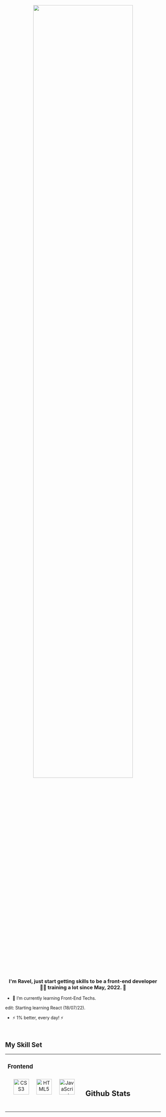 <div align="center">
<img src="https://rishavanand.github.io/static/images/greetings.gif" align="center" style="width: 80%" />
</div>  
  

### <div align="center">I'm Ravel,  just start getting skills to be a front-end developer 👨‍💻 training a lot since May, 2022. 🚀</div>  
  

- 🌱 I’m currently learning Front-End Techs. 

edit: Starting learning React (18/07/22).  
  

- ⚡  1% better, every day! ⚡  
  

<br/>  


## My Skill Set  
<table><tr><td valign="top" width="33%">



### Frontend  
<div align="center">  
<img style="margin: 10px" src="https://profilinator.rishav.dev/skills-assets/css3-original-wordmark.svg" alt="CSS3" height="50" />  
<img style="margin: 10px" src="https://profilinator.rishav.dev/skills-assets/html5-original-wordmark.svg" alt="HTML5" height="50" />  
<img style="margin: 10px" src="https://profilinator.rishav.dev/skills-assets/javascript-original.svg" alt="JavaScript" height="50" />  
</div>

</td><td valign="top" width="33%">

<br/>  <br/>  <br/>  

## Github Stats  
<div align="center"><img src="" align="center" /></div>  

<br/>  
